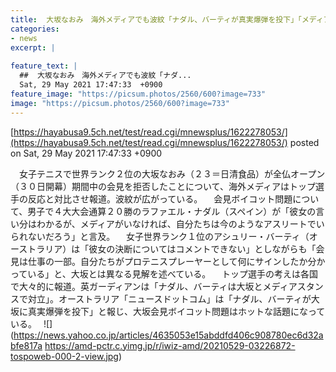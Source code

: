```yaml
---
title:  大坂なおみ　海外メディアでも波紋「ナダル、バーティが真実爆弾を投下」「メディアスタンスで対立」と報道  
categories:
- news
excerpt: |
  
feature_text: |
  ##  大坂なおみ　海外メディアでも波紋「ナダ...
  Sat, 29 May 2021 17:47:33  +0900
feature_image: "https://picsum.photos/2560/600?image=733"
image: "https://picsum.photos/2560/600?image=733"
---
```


[https://hayabusa9.5ch.net/test/read.cgi/mnewsplus/1622278053/](https://hayabusa9.5ch.net/test/read.cgi/mnewsplus/1622278053/)
posted on Sat, 29 May 2021 17:47:33  +0900

<!--more-->

　女子テニスで世界ランク２位の大坂なおみ（２３＝日清食品）が全仏オープン（３０日開幕）期間中の会見を拒否したことについて、海外メディアはトップ選手の反応と対比させ報道。波紋が広がっている。 　会見ボイコット問題について、男子で４大大会通算２０勝のラファエル・ナダル（スペイン）が「彼女の言い分はわかるが、メディアがいなければ、自分たちは今のようなアスリートでいられないだろう」と言及。 　女子世界ランク１位のアシュリー・バーティ（オーストラリア）は「彼女の決断についてはコメントできない」としながらも「会見は仕事の一部。自分たちがプロテニスプレーヤーとして何にサインしたか分かっている」と、大坂とは異なる見解を述べている。 　トップ選手の考えは各国で大々的に報道。英ガーディアンは「ナダル、バーティは大坂とメディアスタンスで対立」。オーストラリア「ニュースドットコム」は「ナダル、バーティが大坂に真実爆弾を投下」と報じ、大坂会見ボイコット問題はホットな話題になっている。　 ![](https://news.yahoo.co.jp/articles/4635053e15abddfd406c908780ec6d32abfe817a https://amd-pctr.c.yimg.jp/r/iwiz-amd/20210529-03226872-tospoweb-000-2-view.jpg)
